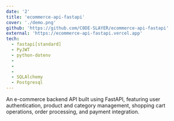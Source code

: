 ```yaml
---
date: '2'
title: 'ecommerce-api-fastapi'
cover: './demo.png'
github: 'https://github.com/C0DE-SLAYER/ecommerce-api-fastapi'
external: 'https://ecommerce-api-fastapi.vercel.app'
tech:
  - fastapi[standard]
  - PyJWT
  - python-dotenv
  - 
  -
  -
  - SQLAlchemy
  - Postgresql
---
```


An e-commerce backend API built using FastAPI, featuring user authentication, product and category management, shopping cart operations, order processing, and payment integration.
